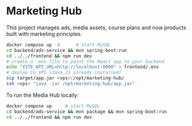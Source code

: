 # Marketing Hub
This project manages ads, media assets, course plans and now products built with marketing principles.

```bash
docker compose up -d      # start MySQL
cd backend/ads-service && mvn spring-boot:run
cd ../../frontend && npm run dev
# create a .env file to point the React app to your backend
echo "VITE_API_URL=http://localhost:8000" > frontend/.env
# deploy to VPS (Java 21 already installed)
scp target/app.jar <vps>:/opt/marketing-hub/
ssh <vps> "java -jar /opt/marketing-hub/app.jar"
```

To run the Media Hub locally:

```bash
docker compose up     # start MySQL
cd backend/ads-service && mvn package && mvn spring-boot:run
cd ../../frontend && npm run dev
```

